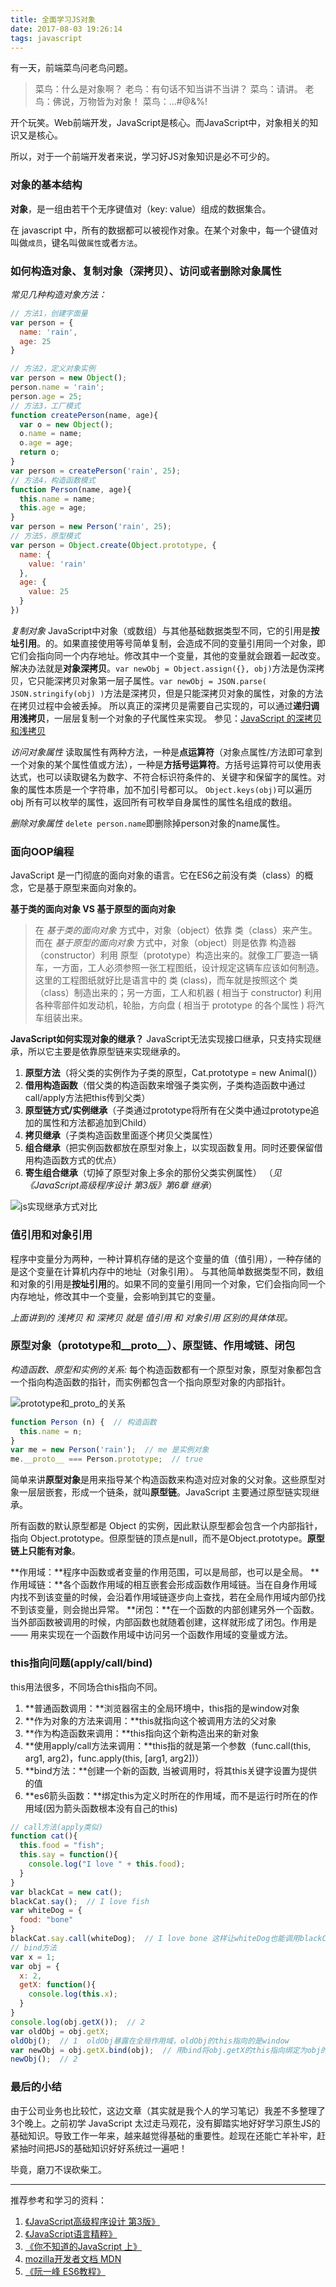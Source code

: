 ```yaml
---
title: 全面学习JS对象
date: 2017-08-03 19:26:14
tags: javascript
---
```


有一天，前端菜鸟问老鸟问题。

> 菜鸟：什么是对象啊？
老鸟：有句话不知当讲不当讲？
菜鸟：请讲。
老鸟：佛说，万物皆为对象！
菜鸟：...#@&%!

<!--more-->

开个玩笑。Web前端开发，JavaScript是核心。而JavaScript中，对象相关的知识又是核心。

所以，对于一个前端开发者来说，学习好JS对象知识是必不可少的。

### 对象的基本结构
**对象**，是一组由若干个无序键值对（key: value）组成的数据集合。

在 javascript 中，所有的数据都可以被视作对象。在某个对象中，每一个键值对叫做`成员`，键名叫做`属性`或者`方法`。

### 如何构造对象、复制对象（深拷贝）、访问或者删除对象属性
*常见几种构造对象方法：*
``` javascript
// 方法1，创建字面量
var person = {
  name: 'rain',
  age: 25
}

// 方法2，定义对象实例
var person = new Object();
person.name = 'rain';
person.age = 25;
// 方法3，工厂模式
function createPerson(name, age){
  var o = new Object();
  o.name = name;
  o.age = age;
  return o;
}
var person = createPerson('rain', 25);
// 方法4，构造函数模式
function Person(name, age){
  this.name = name;
  this.age = age;
}
var person = new Person('rain', 25);
// 方法5，原型模式
var person = Object.create(Object.prototype, {
  name: {
    value: 'rain'
  },
  age: {
    value: 25
  }
})
```
*复制对象*
JavaScript中对象（或数组）与其他基础数据类型不同，它的引用是**按址引用**。的。如果直接使用等号简单复制，会造成不同的变量引用同一个对象，即它们会指向同一个内存地址。修改其中一个变量，其他的变量就会跟着一起改变。
解决办法就是**对象深拷贝**。`var newObj = Object.assign({}, obj)`方法是伪深拷贝，它只能深拷贝对象第一层子属性。`var newObj = JSON.parse( JSON.stringify(obj) )`方法是深拷贝，但是只能深拷贝对象的属性，对象的方法在拷贝过程中会被丢掉。
所以真正的深拷贝是需要自己实现的，可以通过**递归调用浅拷贝**，一层层复制一个对象的子代属性来实现。
参见：[JavaScript 的深拷贝和浅拷贝](https://teamonn.github.io/2017/04/09/deep-copy-and-shallow-copy/#more)

*访问对象属性*
读取属性有两种方法，一种是**点运算符**（对象点属性/方法即可拿到一个对象的某个属性值或方法），一种是**方括号运算符**。方括号运算符可以使用表达式，也可以读取键名为数字、不符合标识符条件的、关键字和保留字的属性。对象的属性本质是一个字符串，加不加引号都可以。
`Object.keys(obj)`可以遍历 obj 所有可以枚举的属性，返回所有可枚举自身属性的属性名组成的数组。

*删除对象属性*
`delete person.name`即删除掉person对象的name属性。

### 面向OOP编程
JavaScript 是一门彻底的面向对象的语言。它在ES6之前没有类（class）的概念，它是基于原型来面向对象的。

**基于类的面向对象 VS 基于原型的面向对象**
> 在 *基于类的面向对象* 方式中，对象（object）依靠 类（class）来产生。而在 *基于原型的面向对象* 方式中，对象（object）则是依靠 构造器（constructor）利用 原型（prototype）构造出来的。就像工厂要造一辆车，一方面，工人必须参照一张工程图纸，设计规定这辆车应该如何制造。这里的工程图纸就好比是语言中的 类 (class)，而车就是按照这个 类（class）制造出来的；另一方面，工人和机器 ( 相当于 constructor) 利用各种零部件如发动机，轮胎，方向盘 ( 相当于 prototype 的各个属性 ) 将汽车组装出来。

**JavaScript如何实现对象的继承？**
JavaScript无法实现接口继承，只支持实现继承，所以它主要是依靠原型链来实现继承的。
1. **原型方法**（将父类的实例作为子类的原型，Cat.prototype = new Animal()）
2. **借用构造函数**（借父类的构造函数来增强子类实例，子类构造函数中通过call/apply方法把this传到父类）
3. **原型链方式/实例继承**（子类通过prototype将所有在父类中通过prototype追加的属性和方法都追加到Child）
4. **拷贝继承**（子类构造函数里面逐个拷贝父类属性）
5. **组合继承**（把实例函数都放在原型对象上，以实现函数复用。同时还要保留借用构造函数方式的优点）
6. **寄生组合继承**（切掉了原型对象上多余的那份父类实例属性）
（*见 《JavaScript高级程序设计 第3版》第6章 继承*）

![js实现继承方式对比](/assets/obj_extend.jpg)

### 值引用和对象引用
程序中变量分为两种，一种计算机存储的是这个变量的值（值引用），一种存储的是这个变量在计算机内存中的地址（对象引用）。
与其他简单数据类型不同，数组和对象的引用是**按址引用**的。如果不同的变量引用同一个对象，它们会指向同一个内存地址，修改其中一个变量，会影响到其它的变量。

*上面讲到的 浅拷贝 和 深拷贝 就是 值引用 和 对象引用 区别的具体体现。*

### 原型对象（prototype和\_\_proto\_\_）、原型链、作用域链、闭包
*构造函数、原型和实例的关系:*
每个构造函数都有一个原型对象，原型对象都包含一个指向构造函数的指针，而实例都包含一个指向原型对象的内部指针。

![prototype和_proto_的关系](/assets/obj_prototype.png)

``` javascript
function Person (n) {  // 构造函数
  this.name = n;
}
var me = new Person('rain');  // me 是实例对象
me.__proto__ === Person.prototype;  // true
```

简单来讲**原型对象**是用来指导某个构造函数来构造对应对象的父对象。这些原型对象一层层嵌套，形成一个链条，就叫**原型链**。JavaScript 主要通过原型链实现继承。

所有函数的默认原型都是 Object 的实例，因此默认原型都会包含一个内部指针，指向 Object.prototype。但原型链的顶点是null，而不是Object.prototype。**原型链上只能有对象**。

**作用域：**程序中函数或者变量的作用范围，可以是局部，也可以是全局。
**作用域链：**各个函数作用域的相互嵌套会形成函数作用域链。当在自身作用域内找不到该变量的时候，会沿着作用域链逐步向上查找，若在全局作用域内部仍找不到该变量，则会抛出异常。
**闭包：**在一个函数的内部创建另外一个函数。当外部函数被调用的时候，内部函数也就随着创建，这样就形成了闭包。作用是 —— 用来实现在一个函数作用域中访问另一个函数作用域的变量或方法。

### this指向问题(apply/call/bind)
this用法很多，不同场合this指向不同。
1. **普通函数调用：**浏览器宿主的全局环境中，this指的是window对象
2. **作为对象的方法来调用：**this就指向这个被调用方法的父对象
3. **作为构造函数来调用：**this指向这个新构造出来的新对象
4. **使用apply/call方法来调用：**this指的就是第一个参数（func.call(this, arg1, arg2)，func.apply(this, [arg1, arg2])）
5. **bind方法：**创建一个新的函数, 当被调用时，将其this关键字设置为提供的值
6. **es6箭头函数：**绑定this为定义时所在的作用域，而不是运行时所在的作用域(因为箭头函数根本没有自己的this)
``` javascript
// call方法(apply类似)
function cat(){
  this.food = "fish";
  this.say = function(){
    console.log("I love " + this.food);
  }
}
var blackCat = new cat();
blackCat.say();  // I love fish
var whiteDog = {
  food: "bone"
}
blackCat.say.call(whiteDog);  // I love bone 这样让whiteDog也能调用blackCat的say方法
// bind方法
var x = 1;
var obj = {
  x: 2,
  getX: function(){
    console.log(this.x);
  }
}
console.log(obj.getX());  // 2
var oldObj = obj.getX;
oldObj();  // 1  oldObj暴露在全局作用域，oldObj的this指向的是window
var newObj = obj.getX.bind(obj);  // 用bind将obj.getX的this指向绑定为obj的this指向
newObj();  // 2
```

### 最后的小结
由于公司业务也比较忙，这边文章（其实就是我个人的学习笔记）我差不多整理了3个晚上。之前初学 JavaScript 太过走马观花，没有脚踏实地好好学习原生JS的基础知识。导致工作一年来，越来越觉得基础的重要性。趁现在还能亡羊补牢，赶紧抽时间把JS的基础知识好好系统过一遍吧！

毕竟，磨刀不误砍柴工。

***

推荐参考和学习的资料：
1. [《JavaScript高级程序设计 第3版》](https://book.douban.com/subject/10546125/)
2. [《JavaScript语言精粹》](https://book.douban.com/subject/3590768/)
3. [《你不知道的JavaScript 上》](https://book.douban.com/subject/26351021/)
4. [mozilla开发者文档 MDN](https://developer.mozilla.org/zh-CN/docs/Web/JavaScript)
5. [《阮一峰 ES6教程》](http://es6.ruanyifeng.com/)




